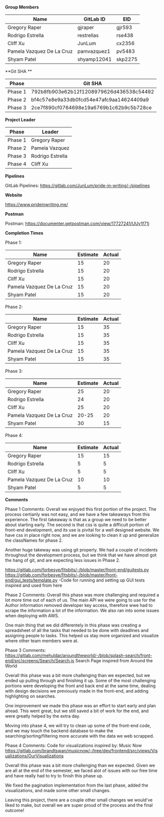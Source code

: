 **Group Members**

| Name                      | GitLab ID   | EID     |
| ------------------------- | ----------- | ------- |
| Gregory Raper             | gjraper     | gjr593  |
| Rodrigo Estrella          | restrellas  | rse438  |
| Cliff Xu                  | JunLum      | cx2356  |
| Pamela Vazquez De La Cruz | pamvazquez1 | pv5483  |
| Shyam Patel               | shyamp12041 | skp2275 |

**Git SHA **

| Phase   | Git SHA                                  |
| ------- | ---------------------------------------- |
| Phase 1 | 792b8fb903e62b12f1208979626d436538c54492 |
| Phase 2 | bf4c57e8e9a33db0fcd54e47afc9aa14624409a9 |
| Phase 3 | 2ce7f890cf0764698e19a6769b1c62b9c5b728ce |

**Project Leader**

| Phase   | Leader           |
| ------- | ---------------- |
| Phase 1 | Gregory Raper    |
| Phase 2 | Pamela Vazquez   |
| Phase 3 | Rodrigo Estrella |
| Phase 4 | Cliff Xu         |

**Pipelines**

GitLab Pipelines: https://gitlab.com/JunLum/pride-in-writing/-/pipelines

**Website**

https://www.prideinwriting.me/

**Postman**

Postman: https://documenter.getpostman.com/view/17727241/UUy1f71j

**Completion Times**

Phase 1:

| Name                      | Estimate | Actual |
| ------------------------- | -------- | ------ |
| Gregory Raper             | 15       | 20     |
| Rodrigo Estrella          | 15       | 20     |
| Cliff Xu                  | 15       | 20     |
| Pamela Vazquez De La Cruz | 15       | 20     |
| Shyam Patel               | 15       | 20     |

Phase 2:

| Name                      | Estimate | Actual |
| ------------------------- | -------- | ------ |
| Gregory Raper             | 15       | 35     |
| Rodrigo Estrella          | 15       | 35     |
| Cliff Xu                  | 15       | 35     |
| Pamela Vazquez De La Cruz | 15       | 35     |
| Shyam Patel               | 15       | 35     |

Phase 3:

| Name                      | Estimate | Actual |
| ------------------------- | -------- | ------ |
| Gregory Raper             | 25       | 20     |
| Rodrigo Estrella          | 24       | 20     |
| Cliff Xu                  | 25       | 20     |
| Pamela Vazquez De La Cruz | 20-25    | 20     |
| Shyam Patel               | 30       | 15     |

Phase 4:

| Name                      | Estimate | Actual |
| ------------------------- | -------- | ------ |
| Gregory Raper             | 15       | 15     |
| Rodrigo Estrella          | 5        | 5      |
| Cliff Xu                  | 5        | 5      |
| Pamela Vazquez De La Cruz | 10       | 10     |
| Shyam Patel               | 5        | 5      |

**Comments**

Phase 1 Comments:
Overall we enjoyed this first portion of the project. The process certianly was not easy, and we have a few takeaways from this experience. The first takeaway is that as a group we need to be better about starting early. The second is that css is quite a difficult portion of front-end development, and its use is pivital for a well designed website. We have css in place right now, and we are looking to clean it up and generalize the classNames for phase 2.

Another huge takeway was using git properly. We had a couple of incidents throughout the development process, but we think that we have almost got the hang of git, and are expecting less issues in Phase 2.

https://gitlab.com/forbesye/fitsbits/-/blob/master/front-end/guitests.py
https://gitlab.com/forbesye/fitsbits/-/blob/master/front-end/gui_tests/template.py
-Code for running and setting up GUI tests inspired and used from here

Phase 2 Comments:
Overall this phase was more challenging and required a lot more time out of each of us. The main API we were going to use for the Author information removed developer key access, therefore wwe had to scrape the information a lot of the information. We also ran into some issues when deploying with AWS.

One main thing that we did differentely in this phase was creating a spreadsheet of all the tasks that needed to be done with deadlines and assigning people to tasks. This helped us stay more organized and visualize where other team members were at.

Phase 3 Comments:
https://gitlab.com/mehuldar/aroundtheworld/-/blob/splash-search/front-end/src/screens/Search/Search.js
Search Page inspired from Around the World

Overall this phase was a bit more challenging than we expected, but we ended up pulling through and finishing it up. Some of the most
challenging portions were developing the front and back end at the same time, dealing with design decisions we previously made in the front-end,
and adding highlighting on searches.

One improvement we made this phase was an effort to start early and plan ahead. This went great, but we still saved a bit of work for the end,
and were greatly helped by the extra day.

Moving into phase 4, we will try to clean up some of the front-end code, and we may touch the backend database to make the searching/sorting/filtering
more accurate with the data we web scrapped.

Phase 4 Comments:
Code for visualizations inspired by:
Music Now
https://gitlab.com/brandtswan/musicnow/-/tree/dev/frontend/src/views/Visualizations/OurVisualizations

Overall this phase was a bit more challenging than we expected. Given we are all at the end of the semester, we faced alot of issues with our free time and have really had to try to finish this phase up.

We fixed the pagination implementation from the last phase, added the visualizations, and made some other small changes.

Leaving this project, there are a couple other small changes we would've liked to make, but overall we are super proud of the process and the final outcome!
